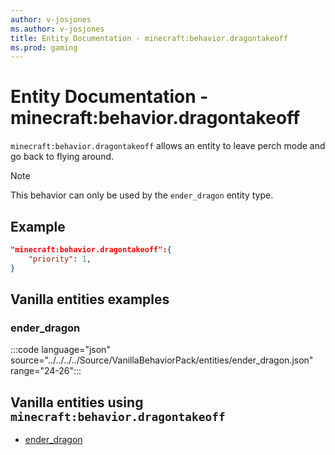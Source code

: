 ```yaml
---
author: v-josjones
ms.author: v-josjones
title: Entity Documentation - minecraft:behavior.dragontakeoff
ms.prod: gaming
---
```


# Entity Documentation - minecraft:behavior.dragontakeoff

`minecraft:behavior.dragontakeoff` allows an entity to leave perch mode and go back to flying around.

> [!NOTE]
> This behavior can only be used by the `ender_dragon` entity type.

## Example

```json
"minecraft:behavior.dragontakeoff":{
    "priority": 1,
}
```

## Vanilla entities examples

### ender_dragon

:::code language="json" source="../../../../Source/VanillaBehaviorPack/entities/ender_dragon.json" range="24-26":::

## Vanilla entities using `minecraft:behavior.dragontakeoff`

- [ender_dragon](../../../../Source/VanillaBehaviorPack_Snippets/entities/ender_dragon.md)
